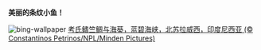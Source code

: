 
**美丽的条纹小鱼！**

![bing-wallpaper](https://www.bing.com/th?id=OHR.CardinalfishAnemone_ZH-CN7249037417_1920x1080.jpg)
[考氏鳍竺鲷与海葵，蓝碧海峡，北苏拉威西，印度尼西亚 (© Constantinos Petrinos/NPL/Minden Pictures)](https://www.bing.com/search?q=%E8%80%83%E6%B0%8F%E9%B3%8D%E7%AB%BA%E9%B2%B7&amp;form=hpcapt&amp;mkt=zh-cn)
  